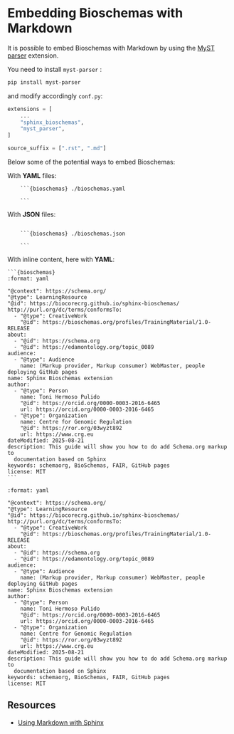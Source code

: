 # Embedding Bioschemas with Markdown

It is possible to embed Bioschemas with Markdown by using the [MyST parser](https://myst-parser.readthedocs.io/en/latest/) extension.

You need to install `myst-parser` :

```sh
pip install myst-parser
```

and modify accordingly `conf.py`:

```python
extensions = [
    ...
    "sphinx_bioschemas",
    "myst_parser",
]

source_suffix = [".rst", ".md"]
```

Below some of the potential ways to embed Bioschemas:

With **YAML** files:

````
    ```{bioschemas} ./bioschemas.yaml

    ```

````

With **JSON** files:

````

    ```{bioschemas} ./bioschemas.json

    ```

````

With inline content, here with **YAML**:

````
```{bioschemas}
:format: yaml

"@context": https://schema.org/
"@type": LearningResource
"@id": https://biocorecrg.github.io/sphinx-bioschemas/
http://purl.org/dc/terms/conformsTo:
  - "@type": CreativeWork
    "@id": https://bioschemas.org/profiles/TrainingMaterial/1.0-RELEASE
about:
  - "@id": https://schema.org
  - "@id": https://edamontology.org/topic_0089
audience:
  - "@type": Audience
    name: (Markup provider, Markup consumer) WebMaster, people deploying GitHub pages
name: Sphinx Bioschemas extension
author:
  - "@type": Person
    name: Toni Hermoso Pulido
    "@id": https://orcid.org/0000-0003-2016-6465
    url: https://orcid.org/0000-0003-2016-6465
  - "@type": Organization
    name: Centre for Genomic Regulation
    "@id": https://ror.org/03wyzt892
    url: https://www.crg.eu
dateModified: 2025-08-21
description: This guide will show you how to do add Schema.org markup to
  documentation based on Sphinx
keywords: schemaorg, BioSchemas, FAIR, GitHub pages
license: MIT
```
````

```{bioschemas}
:format: yaml

"@context": https://schema.org/
"@type": LearningResource
"@id": https://biocorecrg.github.io/sphinx-bioschemas/
http://purl.org/dc/terms/conformsTo:
  - "@type": CreativeWork
    "@id": https://bioschemas.org/profiles/TrainingMaterial/1.0-RELEASE
about:
  - "@id": https://schema.org
  - "@id": https://edamontology.org/topic_0089
audience:
  - "@type": Audience
    name: (Markup provider, Markup consumer) WebMaster, people deploying GitHub pages
name: Sphinx Bioschemas extension
author:
  - "@type": Person
    name: Toni Hermoso Pulido
    "@id": https://orcid.org/0000-0003-2016-6465
    url: https://orcid.org/0000-0003-2016-6465
  - "@type": Organization
    name: Centre for Genomic Regulation
    "@id": https://ror.org/03wyzt892
    url: https://www.crg.eu
dateModified: 2025-08-21
description: This guide will show you how to do add Schema.org markup to
  documentation based on Sphinx
keywords: schemaorg, BioSchemas, FAIR, GitHub pages
license: MIT
```

## Resources

- [Using Markdown with Sphinx](https://www.sphinx-doc.org/en/master/usage/markdown.html)
